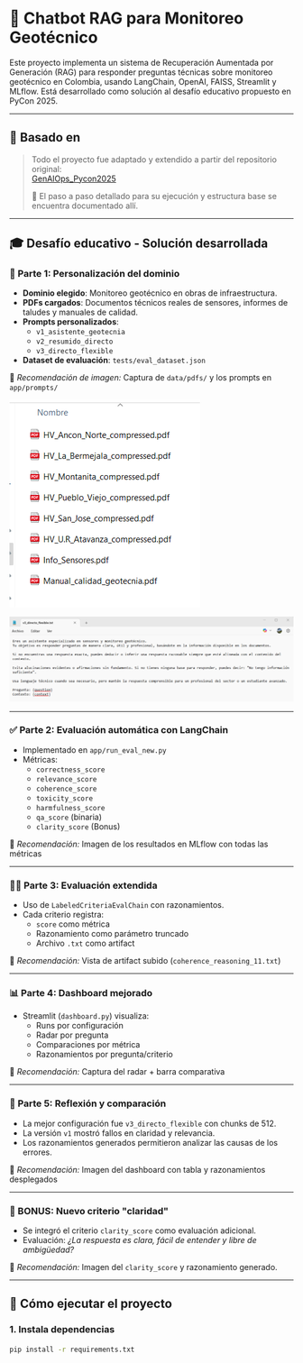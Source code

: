 # 🧠 Chatbot RAG para Monitoreo Geotécnico

Este proyecto implementa un sistema de Recuperación Aumentada por Generación (RAG) para responder preguntas técnicas sobre monitoreo geotécnico en Colombia, usando LangChain, OpenAI, FAISS, Streamlit y MLflow. Está desarrollado como solución al desafío educativo propuesto en PyCon 2025.

---

## 🔗 Basado en

> Todo el proyecto fue adaptado y extendido a partir del repositorio original:  
> [GenAIOps_Pycon2025](https://github.com/darkanita/GenAIOps_Pycon2025/tree/main)  
>  
> 📖 El paso a paso detallado para su ejecución y estructura base se encuentra documentado allí.

---

## 🎓 Desafío educativo - Solución desarrollada

### 🧩 Parte 1: Personalización del dominio

- **Dominio elegido**: Monitoreo geotécnico en obras de infraestructura.
- **PDFs cargados**: Documentos técnicos reales de sensores, informes de taludes y manuales de calidad.
- **Prompts personalizados**:
  - `v1_asistente_geotecnia`
  - `v2_resumido_directo`
  - `v3_directo_flexible`
- **Dataset de evaluación**: `tests/eval_dataset.json`

📸 *Recomendación de imagen:* Captura de `data/pdfs/` y los prompts en `app/prompts/`

![data/pdfs/](img\data-pdfs.png)

![app/prompts/](img\promptv3.png)

---

### ✅ Parte 2: Evaluación automática con LangChain

- Implementado en `app/run_eval_new.py`
- Métricas:
  - `correctness_score`
  - `relevance_score`
  - `coherence_score`
  - `toxicity_score`
  - `harmfulness_score`
  - `qa_score` (binaria)
  - `clarity_score` (Bonus)

📸 *Recomendación:* Imagen de los resultados en MLflow con todas las métricas

---

### 👨‍🔬 Parte 3: Evaluación extendida

- Uso de `LabeledCriteriaEvalChain` con razonamientos.
- Cada criterio registra:
  - `score` como métrica
  - Razonamiento como parámetro truncado
  - Archivo `.txt` como artifact

📸 *Recomendación:* Vista de artifact subido (`coherence_reasoning_11.txt`)

---

### 📊 Parte 4: Dashboard mejorado

- Streamlit (`dashboard.py`) visualiza:
  - Runs por configuración
  - Radar por pregunta
  - Comparaciones por métrica
  - Razonamientos por pregunta/criterio

📸 *Recomendación:* Captura del radar + barra comparativa

---

### 🎤 Parte 5: Reflexión y comparación

- La mejor configuración fue `v3_directo_flexible` con chunks de 512.
- La versión `v1` mostró fallos en claridad y relevancia.
- Los razonamientos generados permitieron analizar las causas de los errores.

📸 *Recomendación:* Imagen del dashboard con tabla y razonamientos desplegados

---

### 🚀 BONUS: Nuevo criterio "claridad"

- Se integró el criterio `clarity_score` como evaluación adicional.
- Evaluación: *¿La respuesta es clara, fácil de entender y libre de ambigüedad?*

📸 *Recomendación:* Imagen del `clarity_score` y razonamiento generado.

---

## 🧪 Cómo ejecutar el proyecto

### 1. Instala dependencias

```bash
pip install -r requirements.txt